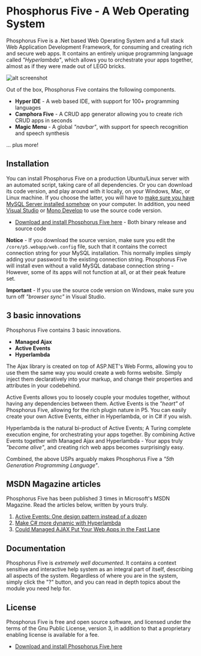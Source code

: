 Phosphorus Five - A Web Operating System
===============

Phosphorus Five is a .Net based Web Operating System and a full stack Web Application Development Framework, for consuming and
creating rich and secure web apps. It contains an entirely unique programming language called _"Hyperlambda"_,
which allows you to orchestrate your apps together, almost as if they were made out of LEGO bricks.

![alt screenshot](https://phosphorusfive.files.wordpress.com/2018/03/github-screenshot-desktop.png)

Out of the box, Phosphorus Five contains the following components.

* __Hyper IDE__ - A web based IDE, with support for 100+ programming languages
* __Camphora Five__ - A CRUD app generator allowing you to create rich CRUD apps in seconds
* __Magic Menu__ - A global _"navbar"_, with support for speech recognition and speech synthesis

... plus more!

## Installation

You can install Phosphorus Five on a production Ubuntu/Linux server with an automated script, taking care of all dependencies. Or
you can download its code version, and play around with it locally, on your Windows, Mac, or Linux machine. If you choose the latter, you will
have to [make sure you have MySQL Server installed somehow](https://dev.mysql.com/downloads/mysql/) on your computer.
In addition, you need [Visual Studio](https://www.visualstudio.com/vs/community/) or [Mono Develop](https://www.monodevelop.com/) to
use the source code version.

* [Download and install Phosphorus Five here](https://github.com/polterguy/phosphorusfive/releases) - Both binary release and source code

**Notice** - If you download the source version, make sure you edit the `/core/p5.webapp/web.config` file, such that it contains the correct
connection string for your MySQL installation. This normally implies simply adding your password to the existing connection string.
Phosphorus Five will install even without a valid MySQL database connection string - However, some of its apps will not function at all,
or at their peak feature set.

**Important** - If you use the source code version on Windows, make sure you turn off _"browser sync"_ in Visual Studio.

## 3 basic innovations

Phosphorus Five contains 3 basic innovations.

* __Managed Ajax__
* __Active Events__
* __Hyperlambda__

The Ajax library is created on top of ASP.NET's Web Forms, allowing you to use them the same way you would create a web forms website.
Simply inject them declaratively into your markup, and change their properties and attributes in your codebehind.

Active Events allows you to loosely couple your modules together, without having any dependencies between them. Active Events is the _"heart"_ of
Phosphorus Five, allowing for the rich plugin nature in P5. You can easily create your own Active Events, either in Hyperlambda, or in C# if you wish.

Hyperlambda is the natural bi-product of Active Events; A Turing complete execution engine, for orchestrating your apps 
together. By combining Active Events together with Managed Ajax and Hyperlambda - Your apps truly _"become alive"_, and creating rich web apps
becomes surprisingly easy.

Combined, the above USPs arguably makes Phosphorus Five a _"5th Generation Programming Language"_.

## MSDN Magazine articles

Phosphorus Five has been published 3 times in Microsoft's MSDN Magazine. Read the articles below, written by yours truly.

1. [Active Events: One design pattern instead of a dozen](https://msdn.microsoft.com/en-us/magazine/mt795187)
2. [Make C# more dynamic with Hyperlambda](https://msdn.microsoft.com/en-us/magazine/mt809119)
3. [Could Managed AJAX Put Your Web Apps in the Fast Lane](https://msdn.microsoft.com/en-us/magazine/mt826343)

## Documentation

Phosphorus Five is _extremely well documented_. It contains a context sensitive and interactive
help system as an integral part of itself, describing all aspects of the system. Regardless of where you
are in the system, simply click the "?" button, and you can read in depth topics about the module you need help for.

## License

Phosphorus Five is free and open source software, and licensed under the terms
of the Gnu Public License, version 3, in addition to that a proprietary enabling license is available for a fee.

* [Download and install Phosphorus Five here](https://github.com/polterguy/phosphorusfive/releases)

